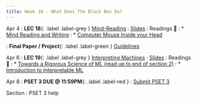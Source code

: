 ```yaml
---
title: Week 10 - What Does The Black Box Do?
---
```


Apr 4
: **LEC 18**{: .label .label-grey } [Mind-Reading](#)
  : [Slides](https://canvas.harvard.edu/files/14678743/download?download_frd=1)
: Readings 📖
: * [Mind Reading and Writing](https://canvas.harvard.edu/files/14672393/download?download_frd=1)
: * [Computer Mouse Inside your Head](https://canvas.harvard.edu/files/14672423/download?download_frd=1)

: **Final Paper / Project**{: .label .label-green } [Guidelines](https://canvas.harvard.edu/files/14669161/download?download_frd=1)

Apr 6
: **LEC 19**{: .label .label-grey } [Interpreting Machines](#)
  : [Slides](#)
: Readings 📖
: * [Towards a Rigorous Science of ML (read up to end of section 2)](https://canvas.harvard.edu/files/14672412/download?download_frd=1)
: * [Introduction to Interpretable ML](https://petuum.medium.com/introduction-to-interpretable-machine-learning-3a62870f2f37)

Apr 8
: **PSET 3 DUE @ 11:59PM**{: .label .label-red } 
    : [Submit PSET 3](https://canvas.harvard.edu/courses/97916/assignments/532856)

Section
: PSET 3 help
